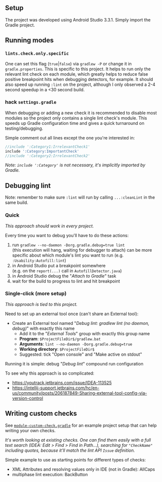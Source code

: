 Setup
-----
The project was developed using Android Studio 3.3.1. Simply import the Gradle project.


Running modes
-------------

### `lints.check.only.specific`
One can set this flag (`true`|`false`) via `gradlew -P` or change it in `gradle.properties`. This is specific to this project.
It helps to run only the relevant lint check on each module, which greatly helps to reduce false positive breakpoint hits when debugging detectors, for example. It should also speed up running `:lint` on the project, although I only observed a 2-4 second speedup in a <30 second build.


### hack `settings.gradle`
When debugging or adding a new check it is recommended to disable most modules so the project only contains a single lint check's module. This speeds up Gradle configuration time and gives a quick turnaround on testing/debugging.

Simple comment out all lines except the one you're interested in:
```gradle
//include ':Category1:IrrelevantCheck1'
include ':Category:ImportantCheck'
//include ':Category2:IrrelevantCheck2'
```
_Note: `include ':Category'` is not necessary, it's implicitly imported by Gradle._


Debugging lint
--------------
Note: remember to make sure `:lint` will run by calling `...:cleanLint` in the same build.

### Quick
_This approach should work in every project._

Every time you want to debug you'll have to do these actions:
 1. run `gradlew --no-daemon -Dorg.gradle.debug=true lint`  
   (this execution will hang, waiting for debugger to attach)
   can be more specific about which module's lint you want to run (e.g. `:Usability:Autofill:lint`)
 1. in Android Studio put a breakpoint somewhere  
   (e.g. on the `report(...)` call in `AutofillDetector.java`)
 1. in Android Studio debug the "*Attach to Gradle*" task
 1. wait for the build to progress to lint and hit breakpoint

### Single-click (more setup)
_This approach is tied to this project._

Need to set up an external tool once (can't share an External tool):
 * Create an External tool named "*Debug lint: gradlew lint (no daemon, debug)*" with exactly this name
   * Add it to the "*External Tools*" group with exactly this group name
   * **Program**: `$ProjectFileDir$/gradlew.bat`
   * **Arguments**: `lint --no-daemon -Dorg.gradle.debug=true`
   * **Working directory**: `$ProjectFileDir$`
   * Suggested: tick "Open console" and "Make active on stdout"

Running it is simple: debug "*Debug lint*" compound run configuration

To see why this approach is so complicated:
 * https://youtrack.jetbrains.com/issue/IDEA-113525
 * https://intellij-support.jetbrains.com/hc/en-us/community/posts/206187849-Sharing-external-tool-config-via-version-control


Writing custom checks
---------------------
See [`module-custom-check.gradle`](gradle/module-custom-check.gradle) for an example project setup that can help writing your own checks.

_It's worth looking at existing checks. One can find them easily with a full text search (IDEA: Edit > Find > Find in Path...), searching for `"CheckName"` including quotes, because it'll match the lint API `Issue` definition._

Simple example to use as starting points for different types of checks:
 * XML Attributes and resolving values only in IDE (not in Gradle): AllCaps
 * multiphase lint execution: BackButton
